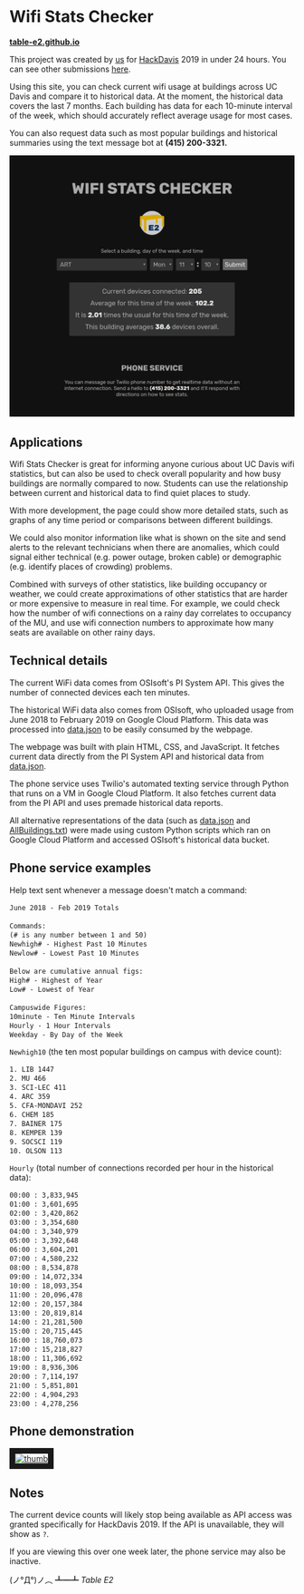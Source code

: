 # Wifi Stats Checker

**[table-e2.github.io](https://table-e2.github.io/)**

This project was created by [us](https://github.com/table-e2/table-e2.github.io/graphs/contributors) for [HackDavis](https://hackdavis.io/) 2019 in under 24 hours. You can see other submissions [here](https://hackdavis2019.devpost.com/submissions).

Using this site, you can check current wifi usage at buildings across UC Davis and compare it to historical data. At the moment, the historical data covers the last 7 months. Each building has data for each 10-minute interval of the week, which should accurately reflect average usage for most cases.

You can also request data such as most popular buildings and historical summaries using the text message bot at **(415) 200-3321.**

![Screenshot](images/screenshot.png)

## Applications

Wifi Stats Checker is great for informing anyone curious about UC Davis wifi statistics, but can also be used to check overall popularity and how busy buildings are normally compared to now. Students can use the relationship between current and historical data to find quiet places to study.

With more development, the page could show more detailed stats, such as graphs of any time period or comparisons between different buildings.

We could also monitor information like what is shown on the site and send alerts to the relevant technicians when there are anomalies, which could signal either technical (e.g. power outage, broken cable) or demographic (e.g. identify places of crowding) problems.

Combined with surveys of other statistics, like building occupancy or weather, we could create approximations of other statistics that are harder or more expensive to measure in real time. For example, we could check how the number of wifi connections on a rainy day correlates to occupancy of the MU, and use wifi connection numbers to approximate how many seats are available on other rainy days.

## Technical details

The current WiFi data comes from OSIsoft's PI System API. This gives the number of connected devices each ten minutes.

The historical WiFi data also comes from OSIsoft, who uploaded usage from June 2018 to February 2019 on Google Cloud Platform. This data was processed into [data.json](data.json) to be easily consumed by the webpage.

The webpage was built with plain HTML, CSS, and JavaScript. It fetches current data directly from the PI System API and historical data from [data.json](data.json).

The phone service uses Twilio's automated texting service through Python that runs on a VM in Google Cloud Platform. It also fetches current data from the PI API and uses premade historical data reports.

All alternative representations of the data (such as [data.json](data.json) and [AllBuildings.txt](twilio/AllBuildings.txt)) were made using custom Python scripts which ran on Google Cloud Platform and accessed OSIsoft's historical data bucket.

## Phone service examples

Help text sent whenever a message doesn't match a command:

```text
June 2018 - Feb 2019 Totals

Commands:
(# is any number between 1 and 50)
Newhigh# - Highest Past 10 Minutes
Newlow# - Lowest Past 10 Minutes

Below are cumulative annual figs:
High# - Highest of Year
Low# - Lowest of Year

Campuswide Figures:
10minute - Ten Minute Intervals
Hourly - 1 Hour Intervals
Weekday - By Day of the Week
```

`Newhigh10` (the ten most popular buildings on campus with device count):

```text
1. LIB 1447
2. MU 466
3. SCI-LEC 411
4. ARC 359
5. CFA-MONDAVI 252
6. CHEM 185
7. BAINER 175
8. KEMPER 139
9. SOCSCI 119
10. OLSON 113
```

`Hourly` (total number of connections recorded per hour in the historical data):

```text
00:00 : 3,833,945
01:00 : 3,601,695
02:00 : 3,420,862
03:00 : 3,354,680
04:00 : 3,340,979
05:00 : 3,392,648
06:00 : 3,604,201
07:00 : 4,580,232
08:00 : 8,534,878
09:00 : 14,072,334
10:00 : 18,093,354
11:00 : 20,096,478
12:00 : 20,157,384
13:00 : 20,819,814
14:00 : 21,281,500
15:00 : 20,715,445
16:00 : 18,760,073
17:00 : 15,218,827
18:00 : 11,306,692
19:00 : 8,936,306
20:00 : 7,114,197
21:00 : 5,851,801
22:00 : 4,904,293
23:00 : 4,278,256
```

## Phone demonstration

[<img src="http://img.youtube.com/vi/bjtbVyUBv4w/0.jpg" alt="thumb" width="270" height="480" border="10" style="object-fit:cover"/>](http://www.youtube.com/watch?v=bjtbVyUBv4w)

## Notes

The current device counts will likely stop being available as API access was granted specifically for HackDavis 2019. If the API is unavailable, they will show as `?`.

If you are viewing this over one week later, the phone service may also be inactive.

(ノ°Д°)ノ︵ ┻━┻ *Table E2*

